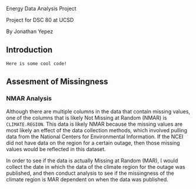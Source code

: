 Energy Data Analysis Project

Project for DSC 80 at UCSD

By Jonathan Yepez

## Introduction
```
Here is some cool code!
```


## Assesment of Missingness
### NMAR Analysis
Although there are multiple columns in the data that contain missing values, one of the columns that is likely Not Missing at Random (NMAR) is `CLIMATE.REGION`. This data is likely NMAR because the missing values are most likely an effect of the data collection methods, which involved pulling data from the National Centers for Environmental Information. If the NCEI did not have data on the region for a certain outage, then those missing values would be reflected in this dataset. 

In order to see if the data is actually Missing at Random (MAR), I would collect the date in which the data of the climate region for the outage was published, and then conduct analysis to see if the missingness of the climate region is MAR dependent on when the data was published.

